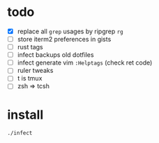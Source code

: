 # todo
 - [x] replace all `grep` usages by ripgrep `rg`
 - [ ] store iterm2 preferences in gists
 - [ ] rust tags
 - [ ] infect backups old dotfiles
 - [ ] infect generate vim `:Helptags` (check ret code)
 - [ ] ruler tweaks
 - [ ] t is tmux
 - [ ] zsh => tcsh

# install
`./infect`  

